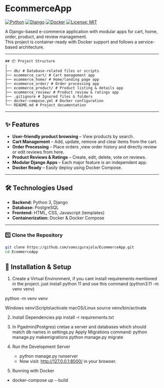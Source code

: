 # EcommerceApp

[![Python](https://img.shields.io/badge/Python-3.x-blue?logo=python)](https://www.python.org/)
[![Django](https://img.shields.io/badge/Django-4.x-green?logo=django)](https://www.djangoproject.com/)
[![Docker](https://img.shields.io/badge/Docker-Ready-blue?logo=docker)](https://www.docker.com/)
[![License: MIT](https://img.shields.io/badge/License-MIT-yellow.svg)](LICENSE)

A Django-based e-commerce application with modular apps for cart, home, order, product, and review management.  
This project is container-ready with Docker support and follows a service-based architecture.

---


```
## 📦 Project Structure
│
├── db/ # Database-related files or scripts
├── ecommerce_cart/ # Cart management app
├── ecommerce_home/ # Home/landing page app
├── ecommerce_order/ # Order processing app
├── ecommerce_product/ # Product listing & details app
├── ecommerce_review/ # Product review & ratings app
├── .gitignore # Ignored files & folders
├── docker-compose.yml # Docker configuration
└── README.md # Project documentation
```

---

## ✨ Features
- **User-friendly product browsing** – View products by search.
- **Cart Management** – Add, update, remove and clear items from the cart.
- **Order Processing** – Place orders ,view order history and directly review or edit reviews from here.
- **Product Reviews & Ratings** – Create, edit, delete, vote on reviews.
- **Modular Django Apps** – Each major feature is an independent app.
- **Docker Ready** – Easily deploy using Docker Compose.

---

## 🛠️ Technologies Used
- **Backend:** Python 3, Django
- **Database:** PostgreSQL
- **Frontend:** HTML, CSS, Javascript (templates)
- **Containerization:** Docker & Docker Compose

---

### 1️⃣ Clone the Repository
```bash
git clone https://github.com/vamsigurajala/EcommerceApp.git
cd EcommerceApp
```
## 🚀 Installation & Setup

1. Create a Virtual Environment, if you cant install requirements mentioned
in the project..just install python 11 and use this command (python3.11 -m venv venv)
   
python -m venv venv

Windows
venv\Scripts\activate
macOS/Linux
source venv/bin/activate

2. Install Dependencies
 pip install -r requirements.txt

3. In Pgadmin(Postgres) cretae a server and databases which should match db names in settings.py
    Apply Migrations
   command: python manage.py makemigrations
            python manage.py migrate  

4. Run the Development Server
   - python manage.py runserver
   - Now visit: http://127.0.0.1:8000/ in your browser.

5. Running with Docker
  - docker-compose up --build

